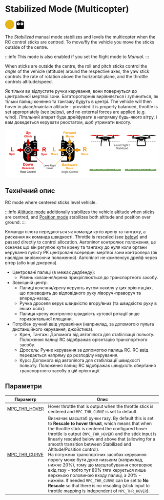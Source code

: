 # Stabilized Mode (Multicopter)

<img src="../../assets/site/difficulty_medium.png" title="Medium difficulty to fly" width="30px" />&nbsp;<img src="../../assets/site/remote_control.svg" title="Manual/Remote control required" width="30px" />&nbsp;

The _Stabilized_ manual mode stabilizes and levels the multicopter when the RC control sticks are centred.
To move/fly the vehicle you move the sticks outside of the centre.

:::info
This mode is also enabled if you set the flight mode to _Manual_.
:::

When sticks are outside the centre, the roll and pitch sticks control the _angle_ of the vehicle (attitude) around the respective axes, the yaw stick controls the rate of rotation above the horizontal plane, and the throttle controls altitude/speed.

Як тільки ви відпустите ручки керування, вони повернуться до центральної мертвої зони.
Багатороторник вирівняється і зупиниться, як тільки палиці кочення та тангажу будуть в центрі.
The vehicle will then hover in place/maintain altitude - provided it is properly balanced, throttle is set appropriately (see [below](#params)), and no external forces are applied (e.g. wind).
Літальний апарат буде дрейфувати в напрямку будь-якого вітру, і вам доведеться керувати реостатом, щоб утримати висоту.

![MC Manual Flight](../../assets/flight_modes/stabilized_mc.png)

## Технічний опис

RC mode where centered sticks level vehicle.

:::info
[Altitude mode](../flight_modes_mc/altitude.md) additionally stabilizes the vehicle altitude when sticks are centred, and [Position mode](../flight_modes_mc/position.md) stabilizes both altitude and position over ground.
:::

Команди пілота передаються як команди кутів крену та тангажу, а рискання як команда швидкості.
Throttle is rescaled (see [below](#params)) and passed directly to control allocation.
Автопілот контролює положення, це означає що він регулює кути крену та тангажу до нуля коли органи керування пульту РК центровані всередині мертвої зони контролера (як наслідок вирівнюючи положення).
Автопілот не компенсує дрейф через вітер (або інші джерела).

- Центровані палиці (в межах дедбенду):
  - Рівень ковзання/крена прикріплюється до транспортного засобу.
- Зовнішній центр:
  - Палиці кочення/крену керують кутом нахилу у цих орієнтаціях, що призводить до відповідного руху ліворуч-праворуч та вперед-назад.
  - Ручка дроселя керує швидкістю вгору/вниз (та швидкістю руху в інших осях).
  - Палиця крену контролює швидкість кутової ротації вище горизонтальної площини.
- Потрібен ручний ввід управління (наприклад, за допомогою пульта дистанційного керування, джойстика).
  - Крен, Тангаж: Допомога від автопілота для стабілізації польоту.
    Положення палиці RC відображає орієнтацію транспортного засобу.
  - Дросель: Ручне керування за допомогою палиць RC. RC ввід передається напряму до розподілу керування.
  - Курс: Допомога від автопілота для стабілізації швидкості польоту.
    Положення палиці RC відображає швидкість обертання транспортного засобу в цій орієнтації.

<a id="params"></a>

## Параметри

| Параметр                                                                                                                                     | Опис                                                                                                                                                                                                                                                                                                                                                                                                                                                                                                                                                                                                                                                                                                                                                                                                                                                                                            |
| -------------------------------------------------------------------------------------------------------------------------------------------- | ----------------------------------------------------------------------------------------------------------------------------------------------------------------------------------------------------------------------------------------------------------------------------------------------------------------------------------------------------------------------------------------------------------------------------------------------------------------------------------------------------------------------------------------------------------------------------------------------------------------------------------------------------------------------------------------------------------------------------------------------------------------------------------------------------------------------------------------------------------------------------------------------- |
| <a id="MPC_THR_HOVER"></a>[MPC_THR_HOVER](../advanced_config/parameter_reference.md#MPC_THR_HOVER) | Hover throttle that is output when the throttle stick is centered and `MPC_THR_CURVE` is set to default.                                                                                                                                                                                                                                                                                                                                                                                                                                                                                                                                                                                                                                                                                                                                                                        |
| <a id="MPC_THR_CURVE"></a>[MPC_THR_CURVE](../advanced_config/parameter_reference.md#MPC_THR_CURVE) | Визначає масштаб ручки газу. By default this is set to **Rescale to hover thrust**, which means that when the throttle stick is centered the configured hover throttle is output (`MPC_THR_HOVER`) and the stick input is linearly rescaled below and above that (allowing for a smooth transition between Stabilized and Altitude/Position control). <br>На потужних транспортних засобах керування порогу може бути дуже низьким (наприклад, нижче 20%), тому що масштабування спотворює вхід газу - тобто тут 80% тяги керується лише верхньою половиною входу палиці, а 20% - нижнім. If needed `MPC_THR_CURVE` can be set to **No Rescale** so that there is no rescaling (stick input to throttle mapping is independent of `MPC_THR_HOVER`). |
